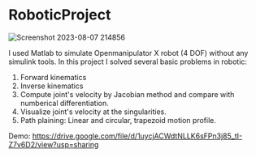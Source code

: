 # RoboticProject
![Screenshot 2023-08-07 214856](https://github.com/TanNguyen2812/RoboticProject/assets/141646071/3e257150-b705-42e9-b728-673108e4aa90)


I used Matlab to simulate Openmanipulator X robot (4 DOF) without any simulink tools. 
In this project I solved several basic problems in robotic: 
1. Forward kinematics 
2. Inverse kinematics 
3. Compute joint's velocity by Jacobian method and compare with numberical differentiation. 
4. Visualize joint's velocity at the singularities.
5. Path plaining: Linear and circular, trapezoid motion profile. 

Demo: 
https://drive.google.com/file/d/1uycjACWdtNLLK6sFPn3j85_tI-Z7v6D2/view?usp=sharing

